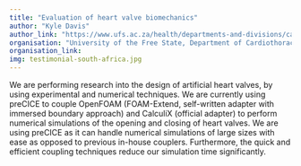 ```yaml
---
title: "Evaluation of heart valve biomechanics"
author: "Kyle Davis"
author_link: "https://www.ufs.ac.za/health/departments-and-divisions/cardiothoracic-surgery-home"
organisation: "University of the Free State, Department of Cardiothoracic Surgery, South Africa"
organisation_link:
img: testimonial-south-africa.jpg
---
```

We are performing research into the design of artificial heart valves, by using experimental and numerical techniques.
We are currently using preCICE to couple OpenFOAM (FOAM-Extend, self-written adapter with immersed boundary approach)  and CalculiX (official adapter) to perform numerical simulations of the opening and closing of heart valves.
We are using preCICE as it can handle numerical simulations of large sizes with ease as opposed to previous in-house couplers.
Furthermore, the quick and efficient coupling techniques reduce our simulation time significantly.
